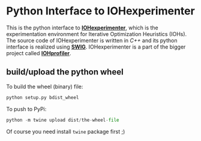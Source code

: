 
# Python Interface to IOHexperimenter

This is the python interface to [__IOHexperimenter__](https://github.com/IOHprofiler/IOHexperimenter), which is the experimentation environment for Iterative Optimization Heuristics (IOHs). The source code of IOHexperimenter is written in _C++_ and its python interface is realized using [__SWIG__](http://www.swig.org/). IOHexperimenter is a part of the bigger project called [__IOHprofiler__](https://iohprofiler.github.io/).

## build/upload the python wheel

To build the wheel (binary) file:

```python
python setup.py bdist_wheel
```

To push to PyPi:

```python
python -m twine upload dist/the-wheel-file
```

Of course you need install `twine` package first ;)